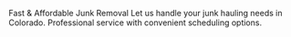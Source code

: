 Fast & Affordable
Junk Removal
Let us handle your junk hauling needs in Colorado. Professional service with convenient scheduling options.
